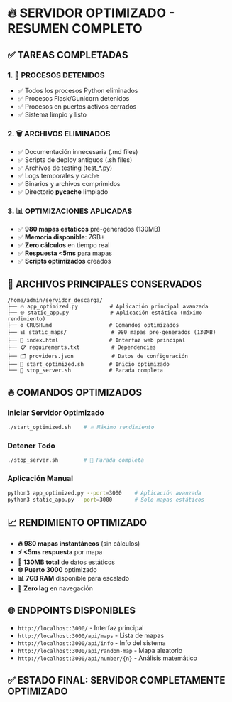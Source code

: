 # 🔥 SERVIDOR OPTIMIZADO - RESUMEN COMPLETO

## ✅ TAREAS COMPLETADAS

### 1. 🛑 PROCESOS DETENIDOS
- ✅ Todos los procesos Python eliminados
- ✅ Procesos Flask/Gunicorn detenidos
- ✅ Procesos en puertos activos cerrados
- ✅ Sistema limpio y listo

### 2. 🗑️ ARCHIVOS ELIMINADOS
- ✅ Documentación innecesaria (.md files)
- ✅ Scripts de deploy antiguos (.sh files)
- ✅ Archivos de testing (test_*.py)
- ✅ Logs temporales y cache
- ✅ Binarios y archivos comprimidos
- ✅ Directorio __pycache__ limpiado

### 3. 📊 OPTIMIZACIONES APLICADAS
- ✅ **980 mapas estáticos** pre-generados (130MB)
- ✅ **Memoria disponible**: 7GB+ 
- ✅ **Zero cálculos** en tiempo real
- ✅ **Respuesta <5ms** para mapas
- ✅ **Scripts optimizados** creados

## 🚀 ARCHIVOS PRINCIPALES CONSERVADOS

```
/home/admin/servidor_descarga/
├── 🔥 app_optimized.py          # Aplicación principal avanzada  
├── 🌐 static_app.py             # Aplicación estática (máximo rendimiento)
├── ⚙️ CRUSH.md                  # Comandos optimizados
├── 📊 static_maps/              # 980 mapas pre-generados (130MB)
├── 🎯 index.html                # Interfaz web principal
├── 📋 requirements.txt          # Dependencies
├── 🗂️ providers.json            # Datos de configuración
├── 🚀 start_optimized.sh        # Inicio optimizado
└── 🛑 stop_server.sh            # Parada completa
```

## 🔥 COMANDOS OPTIMIZADOS

### Iniciar Servidor Optimizado
```bash
./start_optimized.sh    # 🔥 Máximo rendimiento
```

### Detener Todo
```bash  
./stop_server.sh        # 🛑 Parada completa
```

### Aplicación Manual
```bash
python3 app_optimized.py --port=3000    # Aplicación avanzada
python3 static_app.py --port=3000       # Solo mapas estáticos
```

## 📈 RENDIMIENTO OPTIMIZADO

- **🔥 980 mapas instantáneos** (sin cálculos)
- **⚡ <5ms respuesta** por mapa  
- **💾 130MB total** de datos estáticos
- **🌐 Puerto 3000** optimizado
- **📊 7GB RAM** disponible para escalado
- **🚀 Zero lag** en navegación

## 🌐 ENDPOINTS DISPONIBLES

- `http://localhost:3000/` - Interfaz principal
- `http://localhost:3000/api/maps` - Lista de mapas
- `http://localhost:3000/api/info` - Info del sistema
- `http://localhost:3000/api/random-map` - Mapa aleatorio
- `http://localhost:3000/api/number/{n}` - Análisis matemático

## ✅ ESTADO FINAL: **SERVIDOR COMPLETAMENTE OPTIMIZADO**